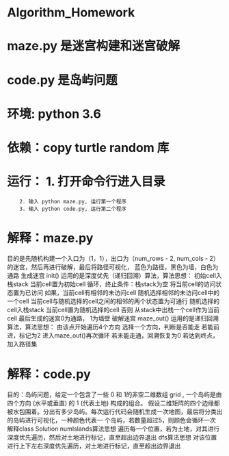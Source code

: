# Algorithm_Homework
# maze.py 是迷宫构建和迷宫破解
# code.py 是岛屿问题
# 环境: python 3.6
# 依赖：copy turtle random 库
# 运行：  1. 打开命令行进入目录
        2. 输入 python maze.py, 运行第一个程序
        3. 输入 python code.py, 运行第二个程序
 
# 解释：maze.py
 目的是先随机构建一个入口为（1，1），出口为（num_rows - 2, num_cols - 2）的迷宫，然后再进行破解，最后将路径可视化，
 蓝色为路径，黑色为墙，白色为通路
 生成迷宫 init() 运用的是深度优先（递归回溯）算法，算法思想：
   初始cell入栈stack
   当前cell置为初始cell
   循环，终止条件：栈stack为空
	    将当前cell的访问状态置为已访问
	    如果，当前cell有相邻的未访问cell
		    随机选择相邻的未访问cell中的一个cell
		    当前cell与随机选择的cell之间的相邻的两个状态置为可通行
		    随机选择的cell入栈stack
		    当前cell置为随机选择的cell
	    否则
		    从stack中出栈一个cell作为当前cell
   最后生成的迷宫0为通路， 1为墙壁
 破解迷宫 maze_out() 运用的是递归回溯算法，算法思想：
   由该点开始遍历4个方向
   选择一个方向，判断是否能走
   若能前进，标记为2
       进入maze_out()再次循环
       若未能走通，回溯恢复为0
   若达到终点，加入路径集
# 解释：code.py
 目的：岛屿问题，给定一个包含了一些 0 和 1的非空二维数组 grid , 一个岛屿是由四个方向 (水平或垂直) 的 1 (代表土地) 构成的组合。
 假设二维矩阵的四个边缘都被水包围着。分出有多少岛屿。每次运行代码会随机生成一次地图，最后将分类出的岛屿进行可视化，一种颜色代表一
 个岛屿，若数量超过5，则颜色会循环一次
 解释class Solution
 numIslands算法思想
 遍历每一个位置，若为土地，对其进行深度优先遍历，然后对土地进行标记，直至超出边界退出
 dfs算法思想
 对该位置进行上下左右深度优先遍历，对土地进行标记，直至超出边界退出

